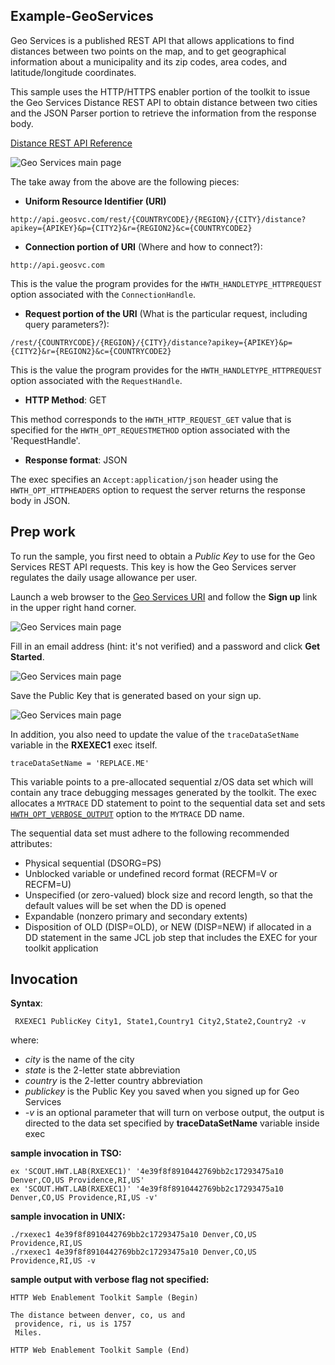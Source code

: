 ## Example-GeoServices
Geo Services is a published REST API that allows applications to find distances between two points on the map, and to get geographical information about a municipality and its zip codes, area codes, and latitude/longitude coordinates.

This sample uses the HTTP/HTTPS enabler portion of the toolkit to issue the Geo Services Distance REST API to obtain distance between two cities and the JSON Parser portion to retrieve the information from the response body.

[Distance REST API Reference](http://geosvc.com/docs/Ref)

![Geo Services main page](images/image0.png)

The take away from the above are the following pieces:
 - **Uniform Resource Identifier (URI)**
 ```
 http://api.geosvc.com/rest/{COUNTRYCODE}/{REGION}/{CITY}/distance?apikey={APIKEY}&p={CITY2}&r={REGION2}&c={COUNTRYCODE2}
 ```
   - **Connection portion of URI** (Where and how to connect?):
   ```
   http://api.geosvc.com
   ```
   This is the value the program provides for the `HWTH_HANDLETYPE_HTTPREQUEST`	option associated with the `ConnectionHandle`.

   - **Request portion of the URI** (What is the particular request, including query parameters?):
   ```
   /rest/{COUNTRYCODE}/{REGION}/{CITY}/distance?apikey={APIKEY}&p={CITY2}&r={REGION2}&c={COUNTRYCODE2}
   ```
   This is the value the program provides for the `HWTH_HANDLETYPE_HTTPREQUEST`	option associated with the `RequestHandle`.
 - **HTTP Method**: GET

 This method corresponds to the `HWTH_HTTP_REQUEST_GET` value that is specified for the `HWTH_OPT_REQUESTMETHOD` option associated with the 'RequestHandle'.

 - **Response format**: JSON

 The exec specifies an `Accept:application/json` header using the `HWTH_OPT_HTTPHEADERS` option to request the server returns the response body in JSON.


## Prep work

To run the sample, you first need to obtain a *Public Key* to use for the Geo Services REST API requests. This key is how the Geo Services server regulates the daily usage allowance per user.

Launch a web browser to the [Geo Services URI](http://geosvc.com) and follow the **Sign up** link in the upper right hand corner.

![Geo Services main page](images/image1.png)

Fill in an email address (hint: it's not verified) and a password and click **Get Started**.

![Geo Services main page](images/image2.png)

Save the Public Key that is generated based on your sign up.

![Geo Services main page](images/image3.png)

In addition, you also need to update the value of the `traceDataSetName` variable in the **RXEXEC1** exec itself.
```
traceDataSetName = 'REPLACE.ME'
```
This variable points to a pre-allocated sequential z/OS data set which will contain any trace debugging messages generated by the toolkit. The exec allocates a `MYTRACE` DD statement to point to the sequential data set and sets  [`HWTH_OPT_VERBOSE_OUTPUT`](https://www.ibm.com/support/knowledgecenter/en/SSLTBW_2.3.0/com.ibm.zos.v2r3.ieac100/ieac1-cwe-http-options.htm) option to the `MYTRACE` DD name.

The sequential data set must adhere to the following recommended attributes:
 * Physical sequential (DSORG=PS)
 * Unblocked variable or undefined record format (RECFM=V or RECFM=U)
 * Unspecified (or zero-valued) block size and record length, so that the default values will be set when the DD is opened
 * Expandable (nonzero primary and secondary extents)
 * Disposition of OLD (DISP=OLD), or NEW (DISP=NEW) if allocated in a DD statement in the same JCL job step that includes the EXEC for your toolkit application

## Invocation
**Syntax**:  
```
 RXEXEC1 PublicKey City1, State1,Country1 City2,State2,Country2 -v
 ```
 where:
  - *city* is the name of the city
  - *state* is the 2-letter state abbreviation
  - *country* is the 2-letter country abbreviation
  - *publickey* is the Public Key you saved when you signed up for Geo Services
  - *-v* is an optional parameter that will turn on verbose output, the output is directed to the data set specified by **traceDataSetName** variable inside exec

**sample invocation in TSO:**
 ```
 ex 'SCOUT.HWT.LAB(RXEXEC1)' '4e39f8f8910442769bb2c17293475a10 Denver,CO,US Providence,RI,US'
 ex 'SCOUT.HWT.LAB(RXEXEC1)' '4e39f8f8910442769bb2c17293475a10 Denver,CO,US Providence,RI,US -v'
 ```

**sample invocation in UNIX:**
```
./rxexec1 4e39f8f8910442769bb2c17293475a10 Denver,CO,US Providence,RI,US
./rxexec1 4e39f8f8910442769bb2c17293475a10 Denver,CO,US Providence,RI,US -v
```

**sample output with verbose flag not specified:**
```                                                                               
HTTP Web Enablement Toolkit Sample (Begin)

The distance between denver, co, us and
 providence, ri, us is 1757
 Miles.

HTTP Web Enablement Toolkit Sample (End)                                                                                            
```
